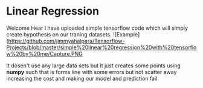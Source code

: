 <h1>Linear Regression</h1>

Welcome Hear I have uploaded simple tensorflow code which will simply create hypothesis on our traning datasets.
![Example](https://github.com/jimmyahalpara/Tensorflow-Projects/blob/master/simple%20linear%20regression%20with%20tensorflow%20by%20me/Capture.PNG

It dosen't use any large data sets but it just creates some points using **numpy** such that is forms line with some errors but not scatter away increasing the cost and making our model and prediction fail.
